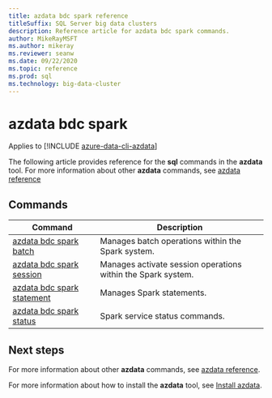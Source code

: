 ```yaml
---
title: azdata bdc spark reference
titleSuffix: SQL Server big data clusters
description: Reference article for azdata bdc spark commands.
author: MikeRayMSFT
ms.author: mikeray
ms.reviewer: seanw
ms.date: 09/22/2020
ms.topic: reference
ms.prod: sql
ms.technology: big-data-cluster
---
```


# azdata bdc spark

Applies to [!INCLUDE [azure-data-cli-azdata](../../includes/azure-data-cli-azdata.md)]

The following article provides reference for the **sql** commands in the **azdata** tool. For more information about other **azdata** commands, see [azdata reference](reference-azdata.md)

## Commands

|Command|Description|
| --- | --- |
[azdata bdc spark batch](reference-azdata-bdc-spark-batch.md) | Manages batch operations within the Spark system.
[azdata bdc spark session](reference-azdata-bdc-spark-session.md) | Manages activate session operations within the Spark system.
[azdata bdc spark statement](reference-azdata-bdc-spark-statement.md) | Manages Spark statements.
[azdata bdc spark status](reference-azdata-bdc-spark-status.md) | Spark service status commands.

## Next steps

For more information about other **azdata** commands, see [azdata reference](reference-azdata.md). 

For more information about how to install the **azdata** tool, see [Install azdata](..\install\deploy-install-azdata.md).

